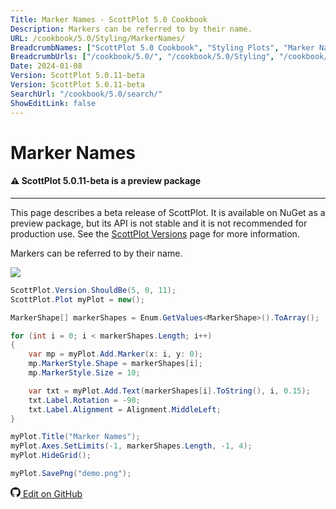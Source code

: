 ```yaml
---
Title: Marker Names - ScottPlot 5.0 Cookbook
Description: Markers can be referred to by their name.
URL: /cookbook/5.0/Styling/MarkerNames/
BreadcrumbNames: ["ScottPlot 5.0 Cookbook", "Styling Plots", "Marker Names"]
BreadcrumbUrls: ["/cookbook/5.0/", "/cookbook/5.0/Styling", "/cookbook/5.0/Styling/MarkerNames"]
Date: 2024-01-08
Version: ScottPlot 5.0.11-beta
Version: ScottPlot 5.0.11-beta
SearchUrl: "/cookbook/5.0/search/"
ShowEditLink: false
---
```


# Marker Names



<div class='alert alert-warning' role='alert'><h4 class='alert-heading py-0 my-0'>⚠️ ScottPlot 5.0.11-beta is a preview package</h4><hr /><p class='mb-0'><span class='fw-semibold'>This page describes a beta release of ScottPlot.</span> It is available on NuGet as a preview package, but its API is not stable and it is not recommended for production use. See the <a href='https://scottplot.net/versions/'>ScottPlot Versions</a> page for more information. </p></div>



Markers can be referred to by their name.

[![](/cookbook/5.0/images/MarkerNames.png)](/cookbook/5.0/images/MarkerNames.png)

```cs
ScottPlot.Version.ShouldBe(5, 0, 11);
ScottPlot.Plot myPlot = new();

MarkerShape[] markerShapes = Enum.GetValues<MarkerShape>().ToArray();

for (int i = 0; i < markerShapes.Length; i++)
{
    var mp = myPlot.Add.Marker(x: i, y: 0);
    mp.MarkerStyle.Shape = markerShapes[i];
    mp.MarkerStyle.Size = 10;

    var txt = myPlot.Add.Text(markerShapes[i].ToString(), i, 0.15);
    txt.Label.Rotation = -90;
    txt.Label.Alignment = Alignment.MiddleLeft;
}

myPlot.Title("Marker Names");
myPlot.Axes.SetLimits(-1, markerShapes.Length, -1, 4);
myPlot.HideGrid();

myPlot.SavePng("demo.png");

```

<a href='https://github.com/ScottPlot/ScottPlot/blob/main/src/ScottPlot5/ScottPlot5%20Cookbook/Recipes/Introduction/Styling.cs'><svg xmlns="http://www.w3.org/2000/svg" width="16" height="16" fill="currentColor" class="mb-1 bi bi-github" viewBox="0 0 16 16">
  <path d="M8 0C3.58 0 0 3.58 0 8c0 3.54 2.29 6.53 5.47 7.59.4.07.55-.17.55-.38 0-.19-.01-.82-.01-1.49-2.01.37-2.53-.49-2.69-.94-.09-.23-.48-.94-.82-1.13-.28-.15-.68-.52-.01-.53.63-.01 1.08.58 1.23.82.72 1.21 1.87.87 2.33.66.07-.52.28-.87.51-1.07-1.78-.2-3.64-.89-3.64-3.95 0-.87.31-1.59.82-2.15-.08-.2-.36-1.02.08-2.12 0 0 .67-.21 2.2.82.64-.18 1.32-.27 2-.27s1.36.09 2 .27c1.53-1.04 2.2-.82 2.2-.82.44 1.1.16 1.92.08 2.12.51.56.82 1.27.82 2.15 0 3.07-1.87 3.75-3.65 3.95.29.25.54.73.54 1.48 0 1.07-.01 1.93-.01 2.2 0 .21.15.46.55.38A8.01 8.01 0 0 0 16 8c0-4.42-3.58-8-8-8"/>
</svg> Edit on GitHub</a>

